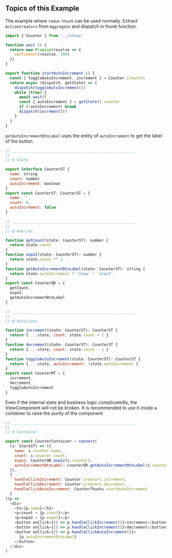 ## Topics of this Example

The example where `redux-thunk` can be used normally.
Extract `ActionCreators` from `Aggregate` and dispatch in thunk function.

```javascript
import { Counter } from '../store'

function wait () {
  return new Promise(resolve => {
    setTimeout(resolve, 100)
  })
}

export function startAutoIncrement () {
  const { toggleAutoIncrement, increment } = Counter.creators
  return async (dispatch, getState) => {
    dispatch(toggleAutoIncrement())
    while (true) {
      await wait()
      const { autoIncrement } = getState().counter
      if (!autoIncrement) break
      dispatch(increment())
    }
  }
}
```

`getAutoIncrementBtnLabel` uses the entity of `autoIncrement` to get the label of the button.

```javascript
// ______________________________________________________
//
// @ State

export interface CounterST {
  name: string
  count: number
  autoIncrement: boolean
}
export const CounterST: CounterST = {
  name: '',
  count: 0,
  autoIncrement: false
}

// ______________________________________________________
//
// @ Queries

function getCount(state: CounterST): number {
  return state.count
}
function expo2(state: CounterST): number {
  return state.count ** 2
}
function getAutoIncrementBtnLabel(state: CounterST): string {
  return state.autoIncrement ? 'stop' : 'start'
}
export const CounterQR = {
  getCount,
  expo2,
  getAutoIncrementBtnLabel
}

// ______________________________________________________
//
// @ Mutations

function increment(state: CounterST): CounterST {
  return { ...state, count: state.count + 1 }
}
function decrement(state: CounterST): CounterST {
  return { ...state, count: state.count - 1 }
}
function toggleAutoIncrement(state: CounterST): CounterST {
  return { ...state, autoIncrement: !state.autoIncrement }
}
export const CounterMT = {
  increment,
  decrement,
  toggleAutoIncrement
}
```

Even if the internal state and business logic complicatedly, the ViewComponent will not be broken.
It is recommended to use it inside a container to raise the purity of the component.

```javascript
// ______________________________________________________
//
// @ Container

export const CounterContainer = connect(
  (s: StoreST) => ({
    name: s.counter.name,
    count: s.counter.count,
    expo2: CounterQR.expo2(s.counter),
    autoIncrementBtnLabel: CounterQR.getAutoIncrementBtnLabel(s.counter)
  }),
  {
    handleClickIncrement: Counter.creators.increment,
    handleClickDecrement: Counter.creators.decrement,
    handleClickAutoIncrement: CounterThunks.startAutoIncrement
  }
)(p =>
  <div>
    <h1>{p.name}</h1>
    <p>count = {p.count}</p>
    <p>expo2 = {p.expo2}</p>
    <button onClick={() => p.handleClickIncrement()}>increment</button>
    <button onClick={() => p.handleClickIncrement()}>decrement</button>
    <button onClick={() => p.handleClickAutoIncrement()}>
      {p.autoIncrementBtnLabel}
    </button>
  </div>
)
```